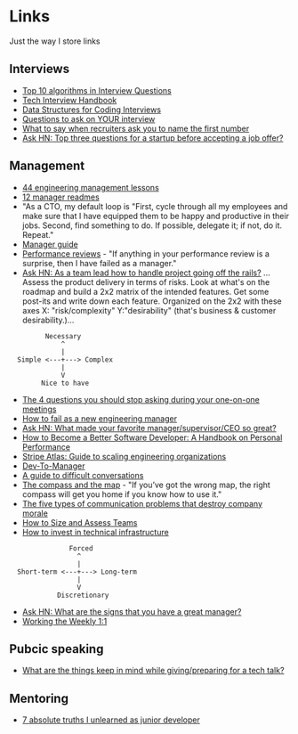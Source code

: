 # Links
Just the way I store links

## Interviews
- [Top 10 algorithms in Interview Questions](http://www.geeksforgeeks.org/top-10-algorithms-in-interview-questions/)
- [Tech Interview Handbook](https://yangshun.github.io/tech-interview-handbook/introduction)
- [Data Structures for  Coding Interviews](https://www.interviewcake.com/article/python/data-structures-coding-interview)
- [Questions to ask on YOUR interview](https://medium.com/@cvitullo/questions-to-ask-your-interviewer-development-and-emergencies-f7fbc4519e5b)
- [What to say when recruiters ask you to name the first number ](https://news.ycombinator.com/item?id=17776596)
- [Ask HN: Top three questions for a startup before accepting a job offer?](https://news.ycombinator.com/item?id=19048108)
 
## Management
- [44 engineering management lessons](https://www.defmacro.org/2014/10/03/engman.html)
- [12 manager readmes](https://hackernoon.com/12-manager-readmes-from-silicon-valleys-top-tech-companies-26588a660afe)
- "As a CTO, my default loop is "First, cycle through all my employees and make sure that I have equipped them to be happy and productive in their jobs. Second, find something to do. If possible, delegate it; if not, do it. Repeat."
- [Manager guide](https://getweeklyupdate.com/manager-guide)
- [Performance reviews](https://blog.bradfieldcs.com/performance-reviews-are-a-waste-of-time-87c88d7553b4) - "If anything in your performance review is a surprise, then I have failed as a manager."
- [Ask HN: As a team lead how to handle project going off the rails?](https://news.ycombinator.com/item?id=17511850)
... Assess the product delivery in terms of risks. Look at what's on the roadmap and build a 2x2 matrix of the intended features.
Get some post-its and write down each feature. Organized on the 2x2 with these axes X: "risk/complexity" Y:"desirability" (that's business & customer desirability.)...
```
         Necessary
             ^
             |
  Simple <---+---> Complex
             |
             V
        Nice to have
```
- [The 4 questions you should stop asking during your one-on-one meetings](https://m.signalvnoise.com/the-4-questions-you-should-stop-asking-during-your-one-on-one-meetings-ed7431da11aa)
- [How to fail as a new engineering manager](https://news.ycombinator.com/item?id=18011381)
- [Ask HN: What made your favorite manager/supervisor/CEO so great?](https://news.ycombinator.com/item?id=18021782)
- [How to Become a Better Software Developer: A Handbook on Personal Performance](https://www.7pace.com/blog/become-a-better-programmer-skills-development)
- [Stripe Atlas: Guide to scaling engineering organizations](https://stripe.com/atlas/guides/scaling-eng)
- [Dev-To-Manager](https://devtomanager.com/)
- [A guide to difficult conversations](https://medium.dave-bailey.com/the-essential-guide-to-difficult-conversations-41f736e63ccf)
- [The compass and the map](https://seths.blog/2019/04/the-compass-and-the-map/) - "If you’ve got the wrong map, the right compass will get you home if you know how to use it."
- [The five types of communication problems that destroy company morale](https://qz.com/work/1587170/the-five-types-of-communication-problems-that-destroy-company-morale/)
- [How to Size and Assess Teams](https://firstround.com/review/how-to-size-and-assess-teams-from-an-eng-lead-at-stripe-uber-and-digg/)
- [How to invest in technical infrastructure](https://lethain.com/how-to-invest-technical-infrastructure/)
```
               Forced
                 ^
                 |
  Short-term <---+---> Long-term
                 |
                 V
            Discretionary
```
- [Ask HN: What are the signs that you have a great manager?](https://news.ycombinator.com/item?id=20230133)
- [Working the Weekly 1:1](http://eleganthack.com/working-the-weekly-11/)

## Pubcic speaking
- [What are the things keep in mind while giving/preparing for a tech talk?](https://news.ycombinator.com/item?id=17564185)

## Mentoring
- [7 absolute truths I unlearned as junior developer](https://monicalent.com/blog/2019/06/03/absolute-truths-unlearned-as-junior-developer/)
